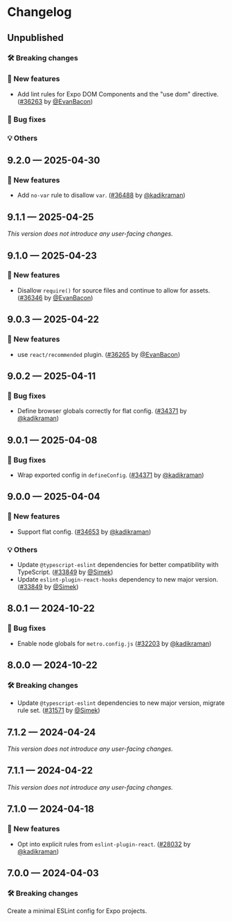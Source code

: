 # Changelog

## Unpublished

### 🛠 Breaking changes

### 🎉 New features

- Add lint rules for Expo DOM Components and the "use dom" directive. ([#36263](https://github.com/expo/expo/pull/36263) by [@EvanBacon](https://github.com/EvanBacon))

### 🐛 Bug fixes

### 💡 Others

## 9.2.0 — 2025-04-30

### 🎉 New features

- Add `no-var` rule to disallow `var`. ([#36488](https://github.com/expo/expo/pull/36488) by [@kadikraman](https://github.com/kadikraman))

## 9.1.1 — 2025-04-25

_This version does not introduce any user-facing changes._

## 9.1.0 — 2025-04-23

### 🎉 New features

- Disallow `require()` for source files and continue to allow for assets. ([#36346](https://github.com/expo/expo/pull/36346) by [@EvanBacon](https://github.com/EvanBacon))

## 9.0.3 — 2025-04-22

### 🎉 New features

- use `react/recommended` plugin. ([#36265](https://github.com/expo/expo/pull/36265) by [@EvanBacon](https://github.com/EvanBacon))

## 9.0.2 — 2025-04-11

### 🐛 Bug fixes

- Define browser globals correctly for flat config. ([#34371](https://github.com/expo/expo/pull/36101) by [@kadikraman](https://github.com/kadikraman))

## 9.0.1 — 2025-04-08

### 🐛 Bug fixes

- Wrap exported config in `defineConfig`. ([#34371](https://github.com/expo/expo/pull/34371) by [@kadikraman](https://github.com/kadikraman))

## 9.0.0 — 2025-04-04

### 🎉 New features

- Support flat config. ([#34653](https://github.com/expo/expo/pull/34653) by [@kadikraman](https://github.com/kadikraman))

### 💡 Others

- Update `@typescript-eslint` dependencies for better compatibility with TypeScript. ([#33849](https://github.com/expo/expo/pull/33849) by [@Simek](https://github.com/Simek))
- Update `eslint-plugin-react-hooks` dependency to new major version. ([#33849](https://github.com/expo/expo/pull/33849) by [@Simek](https://github.com/Simek))

## 8.0.1 — 2024-10-22

### 🐛 Bug fixes

- Enable node globals for `metro.config.js` ([#32203](https://github.com/expo/expo/pull/32203) by [@kadikraman](https://github.com/kadikraman))

## 8.0.0 — 2024-10-22

### 🛠 Breaking changes

- Update `@typescript-eslint` dependencies to new major version, migrate rule set. ([#31571](https://github.com/expo/expo/pull/31571) by [@Simek](https://github.com/Simek))

## 7.1.2 — 2024-04-24

_This version does not introduce any user-facing changes._

## 7.1.1 — 2024-04-22

_This version does not introduce any user-facing changes._

## 7.1.0 — 2024-04-18

### 🎉 New features

- Opt into explicit rules from `eslint-plugin-react`. ([#28032](https://github.com/expo/expo/pull/28032) by [@kadikraman](https://github.com/kadikraman))

## 7.0.0 — 2024-04-03

### 🛠 Breaking changes

Create a minimal ESLint config for Expo projects.
